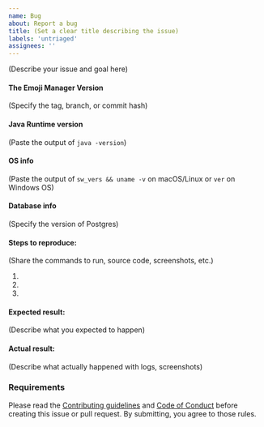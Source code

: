 ```yaml
---
name: Bug
about: Report a bug
title: (Set a clear title describing the issue)
labels: 'untriaged'
assignees: ''
---
```

  
(Describe your issue and goal here)
  

#### The Emoji Manager Version

(Specify the tag, branch, or commit hash)
  
#### Java Runtime version
  
(Paste the output of `java -version`)
  
#### OS info
  
(Paste the output of `sw_vers && uname -v` on macOS/Linux or `ver` on Windows OS)

#### Database info

(Specify the version of Postgres)

#### Steps to reproduce:
  
(Share the commands to run, source code, screenshots, etc.)
  
  1.
  2.
  3.
  
#### Expected result:
  
(Describe what you expected to happen)
  
#### Actual result:
  
(Describe what actually happened with logs, screenshots)

### Requirements

Please read the [Contributing guidelines](https://github.com/slackapi/java-slack-sdk/blob/main/.github/contributing.md) and [Code of Conduct](https://slackhq.github.io/code-of-conduct) before creating this issue or pull request. By submitting, you agree to those rules.